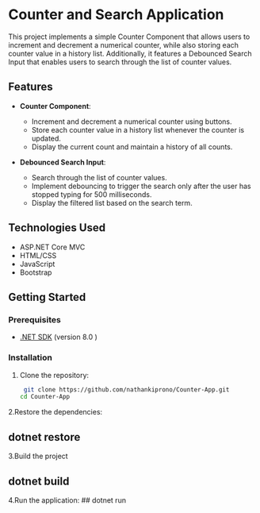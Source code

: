 # Counter and Search Application

This project implements a simple Counter Component that allows users to increment and decrement a numerical counter, while also storing each counter value in a history list. Additionally, it features a Debounced Search Input that enables users to search through the list of counter values.

## Features

- **Counter Component**:
  - Increment and decrement a numerical counter using buttons.
  - Store each counter value in a history list whenever the counter is updated.
  - Display the current count and maintain a history of all counts.

- **Debounced Search Input**:
  - Search through the list of counter values.
  - Implement debouncing to trigger the search only after the user has stopped typing for 500 milliseconds.
  - Display the filtered list based on the search term.

## Technologies Used

- ASP.NET Core MVC
- HTML/CSS
- JavaScript
- Bootstrap

  
## Getting Started

### Prerequisites

- [.NET SDK](https://dotnet.microsoft.com/download) (version 8.0 )


### Installation

1. Clone the repository:

   ```bash
    git clone https://github.com/nathankiprono/Counter-App.git
   cd Counter-App

 2.Restore the dependencies:
   ##  dotnet restore

 3.Build the project
   ## dotnet build
4.Run the application:
    ##  dotnet run

 


